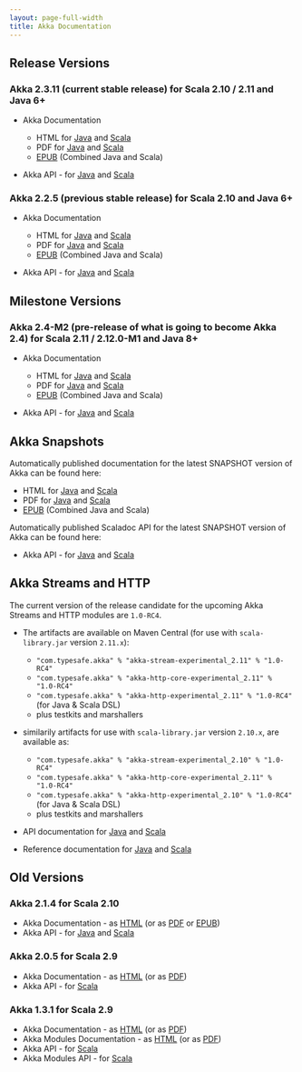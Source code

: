 ```yaml
---
layout: page-full-width
title: Akka Documentation
---
```


## Release Versions

### Akka 2.3.11 (current stable release) for Scala 2.10 / 2.11 and Java 6+

* Akka Documentation

  * HTML for [Java](http://doc.akka.io/docs/akka/2.3.11/java.html) and [Scala](http://doc.akka.io/docs/akka/2.3.11/scala.html)
  * PDF for [Java](http://doc.akka.io/docs/akka/2.3.11/AkkaJava.pdf) and [Scala](http://doc.akka.io/docs/akka/2.3.11/AkkaScala.pdf)
  * [EPUB](http://doc.akka.io/docs/akka/2.3.11/Akka.epub) (Combined Java and Scala)

* Akka API - for [Java](http://doc.akka.io/japi/akka/2.3.11/) and [Scala](http://doc.akka.io/api/akka/2.3.11/)

### Akka 2.2.5 (previous stable release) for Scala 2.10 and Java 6+

* Akka Documentation

  * HTML for [Java](http://doc.akka.io/docs/akka/2.2.5/java.html) and [Scala](http://doc.akka.io/docs/akka/2.2.5/scala.html)
  * PDF for [Java](http://doc.akka.io/docs/akka/2.2.5/AkkaJava.pdf) and [Scala](http://doc.akka.io/docs/akka/2.2.5/AkkaScala.pdf)
  * [EPUB](http://doc.akka.io/docs/akka/2.2.5/Akka.epub) (Combined Java and Scala)

* Akka API - for [Java](http://doc.akka.io/japi/akka/2.2.5/) and [Scala](http://doc.akka.io/api/akka/2.2.5/)

## Milestone Versions
 
### Akka 2.4-M2 (pre-release of what is going to become Akka 2.4) for Scala 2.11 / 2.12.0-M1 and Java 8+

* Akka Documentation

  * HTML for [Java](http://doc.akka.io/docs/akka/2.4-M2/java.html) and [Scala](http://doc.akka.io/docs/akka/2.4-M2/scala.html)
  * PDF for [Java](http://doc.akka.io/docs/akka/2.4-M2/AkkaJava.pdf) and [Scala](http://doc.akka.io/docs/akka/2.4-M2/AkkaScala.pdf)
  * [EPUB](http://doc.akka.io/docs/akka/2.4-M2/Akka.epub) (Combined Java and Scala)

* Akka API - for [Java](http://doc.akka.io/japi/akka/2.4-M2/) and [Scala](http://doc.akka.io/api/akka/2.4-M2/)

## Akka Snapshots

Automatically published documentation for the latest SNAPSHOT version of Akka can be found here:

* HTML for [Java](http://doc.akka.io/docs/akka/snapshot/java.html) and [Scala](http://doc.akka.io/docs/akka/snapshot/scala.html)
* PDF for [Java](http://doc.akka.io/docs/akka/snapshot/AkkaJava.pdf) and [Scala](http://doc.akka.io/docs/akka/snapshot/AkkaScala.pdf)
* [EPUB](http://doc.akka.io/docs/akka/snapshot/Akka.epub) (Combined Java and Scala)

Automatically published Scaladoc API for the latest SNAPSHOT version of Akka can be found here:

* Akka API - for [Java](http://doc.akka.io/japi/akka/snapshot/) and [Scala](http://doc.akka.io/api/akka/snapshot/)

## Akka Streams and HTTP

The current version of the release candidate for the upcoming Akka Streams and HTTP modules are `1.0-RC4`.

* The artifacts are available on Maven Central (for use with `scala-library.jar` version `2.11.x`):
  * `"com.typesafe.akka" % "akka-stream-experimental_2.11" % "1.0-RC4"`
  * `"com.typesafe.akka" % "akka-http-core-experimental_2.11" % "1.0-RC4"`
  * `"com.typesafe.akka" % "akka-http-experimental_2.11" % "1.0-RC4"` (for Java & Scala DSL)
  * plus testkits and marshallers

* similarily artifacts for use with `scala-library.jar` version `2.10.x`, are available as:
  * `"com.typesafe.akka" % "akka-stream-experimental_2.10" % "1.0-RC4"`
  * `"com.typesafe.akka" % "akka-http-core-experimental_2.11" % "1.0-RC4"`
  * `"com.typesafe.akka" % "akka-http-experimental_2.10" % "1.0-RC4"` (for Java & Scala DSL)
  * plus testkits and marshallers

* API documentation for [Java](http://doc.akka.io/japi/akka-stream-and-http-experimental/1.0-RC4/) and [Scala](http://doc.akka.io/api/akka-stream-and-http-experimental/1.0-RC4/)

* Reference documentation for [Java](http://doc.akka.io/docs/akka-stream-and-http-experimental/1.0-RC4/java.html) and [Scala](http://doc.akka.io/docs/akka-stream-and-http-experimental/1.0-RC4/scala.html)

## Old Versions

### Akka 2.1.4 for Scala 2.10

* Akka Documentation - as [HTML](http://doc.akka.io/docs/akka/2.1.4) (or as [PDF](http://doc.akka.io/docs/akka/2.1.4/Akka.pdf) or [EPUB](http://doc.akka.io/docs/akka/2.1.4/Akka.epub))
* Akka API - for [Java](http://doc.akka.io/japi/akka/2.1.4/) and [Scala](http://doc.akka.io/api/akka/2.1.4/)

### Akka 2.0.5 for Scala 2.9

* Akka Documentation - as [HTML](http://doc.akka.io/docs/akka/2.0.5) (or as [PDF](http://doc.akka.io/docs/akka/2.0.5/Akka.pdf))
* Akka API - for [Scala](http://doc.akka.io/api/akka/2.0.5)


### Akka 1.3.1 for Scala 2.9

* Akka Documentation - as [HTML](http://doc.akka.io/docs/akka/1.3.1) (or as [PDF](http://doc.akka.io/docs/akka/1.3.1/Akka.pdf))
* Akka Modules Documentation - as [HTML](http://doc.akka.io/docs/akka-modules/1.3.1) (or as [PDF](http://doc.akka.io/docs/akka-modules/1.3.1/AkkaModules.pdf))
* Akka API - for [Scala](http://doc.akka.io/api/akka/1.3.1)
* Akka Modules API - for [Scala](http://doc.akka.io/api/akka-modules/1.3.1)
